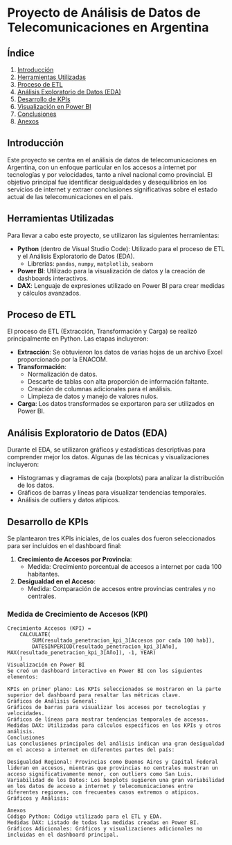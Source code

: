 # Proyecto de Análisis de Datos de Telecomunicaciones en Argentina

## Índice
1. [Introducción](#introducción)
2. [Herramientas Utilizadas](#herramientas-utilizadas)
3. [Proceso de ETL](#proceso-de-etl)
4. [Análisis Exploratorio de Datos (EDA)](#análisis-exploratorio-de-datos-eda)
5. [Desarrollo de KPIs](#desarrollo-de-kpis)
6. [Visualización en Power BI](#visualización-en-power-bi)
7. [Conclusiones](#conclusiones)
8. [Anexos](#anexos)

## Introducción
Este proyecto se centra en el análisis de datos de telecomunicaciones en Argentina, con un enfoque particular en los accesos a internet por tecnologías y por velocidades, tanto a nivel nacional como provincial. El objetivo principal fue identificar desigualdades y desequilibrios en los servicios de internet y extraer conclusiones significativas sobre el estado actual de las telecomunicaciones en el país.

## Herramientas Utilizadas
Para llevar a cabo este proyecto, se utilizaron las siguientes herramientas:
- **Python** (dentro de Visual Studio Code): Utilizado para el proceso de ETL y el Análisis Exploratorio de Datos (EDA).
  - Librerías: `pandas`, `numpy`, `matplotlib`, `seaborn`
- **Power BI**: Utilizado para la visualización de datos y la creación de dashboards interactivos.
- **DAX**: Lenguaje de expresiones utilizado en Power BI para crear medidas y cálculos avanzados.

## Proceso de ETL
El proceso de ETL (Extracción, Transformación y Carga) se realizó principalmente en Python. Las etapas incluyeron:
- **Extracción**: Se obtuvieron los datos de varias hojas de un archivo Excel proporcionado por la ENACOM.
- **Transformación**: 
  - Normalización de datos.
  - Descarte de tablas con alta proporción de información faltante.
  - Creación de columnas adicionales para el análisis.
  - Limpieza de datos y manejo de valores nulos.
- **Carga**: Los datos transformados se exportaron para ser utilizados en Power BI.

## Análisis Exploratorio de Datos (EDA)
Durante el EDA, se utilizaron gráficos y estadísticas descriptivas para comprender mejor los datos. Algunas de las técnicas y visualizaciones incluyeron:
- Histogramas y diagramas de caja (boxplots) para analizar la distribución de los datos.
- Gráficos de barras y líneas para visualizar tendencias temporales.
- Análisis de outliers y datos atípicos.

## Desarrollo de KPIs
Se plantearon tres KPIs iniciales, de los cuales dos fueron seleccionados para ser incluidos en el dashboard final:
1. **Crecimiento de Accesos por Provincia**:
   - Medida: Crecimiento porcentual de accesos a internet por cada 100 habitantes.
2. **Desigualdad en el Acceso**:
   - Medida: Comparación de accesos entre provincias centrales y no centrales.

### Medida de Crecimiento de Accesos (KPI)
```dax
Crecimiento Accesos (KPI) = 
    CALCULATE(
        SUM(resultado_penetracion_kpi_3[Accesos por cada 100 hab]),
        DATESINPERIOD(resultado_penetracion_kpi_3[Año], MAX(resultado_penetracion_kpi_3[Año]), -1, YEAR)
    )
Visualización en Power BI
Se creó un dashboard interactivo en Power BI con los siguientes elementos:

KPIs en primer plano: Los KPIs seleccionados se mostraron en la parte superior del dashboard para resaltar las métricas clave.
Gráficos de Análisis General:
Gráficos de barras para visualizar los accesos por tecnologías y velocidades.
Gráficos de líneas para mostrar tendencias temporales de accesos.
Medidas DAX: Utilizadas para cálculos específicos en los KPIs y otros análisis.
Conclusiones
Las conclusiones principales del análisis indican una gran desigualdad en el acceso a internet en diferentes partes del país:

Desigualdad Regional: Provincias como Buenos Aires y Capital Federal lideran en accesos, mientras que provincias no centrales muestran un acceso significativamente menor, con outliers como San Luis.
Variabilidad de los Datos: Los boxplots sugieren una gran variabilidad en los datos de acceso a internet y telecomunicaciones entre diferentes regiones, con frecuentes casos extremos o atípicos.
Gráficos y Análisis:

Anexos
Código Python: Código utilizado para el ETL y EDA.
Medidas DAX: Listado de todas las medidas creadas en Power BI.
Gráficos Adicionales: Gráficos y visualizaciones adicionales no incluidas en el dashboard principal.
